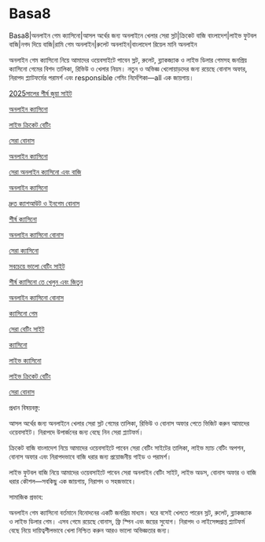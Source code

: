 # Basa8
Basa8|অনলাইন গেম ক্যাসিনো|আসল অর্থের জন্য অনলাইনে খেলার সেরা স্লট|ক্রিকেট বাজি বাংলাদেশ|লাইভ ফুটবল বাজি|নগদ দিয়ে বাজি|রামি গেম অনলাইন|রুলেট অনলাইন|বাংলাদেশ রিয়েল মানি অনলাইন

অনলাইন গেম ক্যাসিনো নিয়ে আমাদের ওয়েবসাইটে পাবেন স্লট, রুলেট, ব্ল্যাকজ্যাক ও লাইভ ডিলার গেমসহ জনপ্রিয় ক্যাসিনো গেমের বিশদ তালিকা, রিভিউ ও খেলার নিয়ম। নতুন ও অভিজ্ঞ খেলোয়াড়দের জন্য রয়েছে বোনাস অফার, নিরাপদ প্ল্যাটফর্মের পরামর্শ এবং responsible গেমিং নির্দেশিকা—all এক জায়গায়।

<a href="https://basa8now.com/">2025সালের শীর্ষ জুয়া সাইট</a>

<a href="https://basa8now.net/">অনলাইন ক্যাসিনো </a>

<a href="https://basa8uk.com/">লাইভ ক্রিকেট বেটিং</a>

<a href="https://basa8uk.net/">সেরা বোনাস</a>

<a href="https://basa8hub.com/">অনলাইন ক্যাসিনো</a>

<a href="https://basa8hub.net/">সেরা অনলাইন ক্যাসিনো এবং বাজি</a>

<a href="https://basa8sx.com/">অনলাইন ক্যাসিনো</a>

<a href="https://basa8sx.net/">দ্রুত ক্যাশআউট ও ইনগেম বোনাস</a>

<a href="https://basa8wap.net/">শীর্ষ ক্যাসিনো</a>

<a href="https://basa8wap.com/">অনলাইন ক্যাসিনো বোনাস</a>

<a href="https://basa8vip.com/">সেরা ক্যাসিনো</a>

<a href="https://basa8us.com/">সবচেয়ে ভালো বেটিং সাইট</a>

<a href="https://basa8us.net/">শীর্ষ ক্যাসিনো তে খেলুন এবং জিতুন</a>

<a href="https://basa8wap.com/">অনলাইন ক্যাসিনো বোনাস</a>

<a href="https://basa8pc.com/">ক্যাসিনো গেম</a>

<a href="https://basa8pc.net/">সেরা বেটিং সাইট</a>

<a href="https://basa8live.com/">ক্যাসিনো</a>

<a href="https://basa8live.net/">লাইভ ক্যাসিনো</a>

<a href="https://basa8uk.com/">লাইভ ক্রিকেট বেটিং</a>

<a href="https://basa8uk.net/">সেরা বোনাস</a>

প্রধান বিষয়বস্তু:

আসল অর্থের জন্য অনলাইনে খেলার সেরা স্লট গেমের তালিকা, রিভিউ ও বোনাস অফার পেতে ভিজিট করুন আমাদের ওয়েবসাইট। নিরাপদে উপার্জনের জন্য বেছে নিন সেরা প্ল্যাটফর্ম।

ক্রিকেট বাজি বাংলাদেশ নিয়ে আমাদের ওয়েবসাইটে পাবেন সেরা বেটিং সাইটের তালিকা, লাইভ ম্যাচ বেটিং অপশন, বোনাস অফার এবং নিরাপদভাবে বাজি ধরার জন্য প্রয়োজনীয় গাইড ও পরামর্শ।

লাইভ ফুটবল বাজি নিয়ে আমাদের ওয়েবসাইটে পাবেন সেরা অনলাইন বেটিং সাইট, লাইভ অডস, বোনাস অফার ও বাজি ধরার কৌশল—সবকিছু এক জায়গায়, নিরাপদ ও সহজভাবে।

সামাজিক প্রভাব:

অনলাইন গেম ক্যাসিনো বর্তমানে বিনোদনের একটি জনপ্রিয় মাধ্যম। ঘরে বসেই খেলতে পারেন স্লট, রুলেট, ব্ল্যাকজ্যাক ও লাইভ ডিলার গেম। এসব গেমে রয়েছে বোনাস, ফ্রি স্পিন এবং জয়ের সুযোগ। নিরাপদ ও লাইসেন্সপ্রাপ্ত প্ল্যাটফর্ম বেছে নিয়ে দায়িত্বশীলভাবে খেলা নিশ্চিত করুন আরও ভালো অভিজ্ঞতার জন্য।

